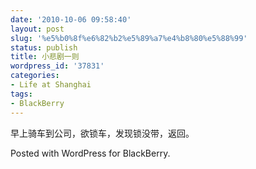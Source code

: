 ```yaml
---
date: '2010-10-06 09:58:40'
layout: post
slug: '%e5%b0%8f%e6%82%b2%e5%89%a7%e4%b8%80%e5%88%99'
status: publish
title: 小悲剧一则
wordpress_id: '37831'
categories:
- Life at Shanghai
tags:
- BlackBerry
---
```


早上骑车到公司，欲锁车，发现锁没带，返回。 

Posted with WordPress for BlackBerry.
